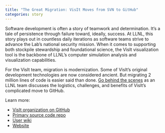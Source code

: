 ```yaml
---
title: "The Great Migration: VisIt Moves from SVN to GitHub"
categories: story
---
```


Software development is often a story of teamwork and determination. It’s a tale of persistence through failure toward, ideally, success. At LLNL, this story plays out in countless daily iterations as software teams strive to advance the Lab’s national security mission. When it comes to supporting both stockpile stewardship and foundational science, the VisIt visualization tool is the backbone of LLNL’s computer simulation analysis and visualization capabilities.

For the VisIt team, migration is modernization. Some of VisIt’s original development technologies are now considered ancient. But migrating 2 million lines of code is easier said than done. [Go behind the scenes](https://computing.llnl.gov/newsroom/great-migration-visit-moves-subversion-github) as an LLNL team discusses the logistics, challenges, and benefits of VisIt’s complicated move to GitHub. 

Learn more:
- [VisIt organization on GitHub](https://github.com/visit-dav)
- [Primary source code repo](https://github.com/visit-dav/visit)
- [User wiki](https://www.visitusers.org/index.php?title=Main_Page)
- [Website](https://wci.llnl.gov/simulation/computer-codes/visit/)
